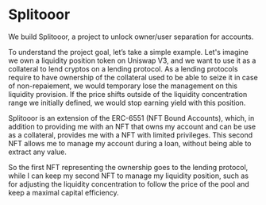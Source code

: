 # Splitooor

We build Splitooor, a project to unlock owner/user separation for accounts.

To understand the project goal, let’s take a simple example. Let's imagine we own a liquidity position token on Uniswap V3, and we want to use it as a collateral to lend cryptos on a lending protocol. As a lending protocols require to have ownership of the collateral used to be able to seize it in case of non-repaiement, we would temporary lose the management on this liquidity provision. If the price shifts outside of the liquidity concentration range we initially defined, we would stop earning yield with this position.

Splitooor is an extension of the ERC-6551 (NFT Bound Accounts), which, in addition to providing me with an NFT that owns my account and can be use as a collateral, provides me with a NFT with limited privileges. This second NFT allows me to manage my account during a loan, without being able to extract any value.

So the first NFT representing the ownership goes to the lending protocol, while I can keep my second NFT to manage my liquidity position, such as for adjusting the liquidity concentration to follow the price of the pool and keep a maximal capital efficiency.